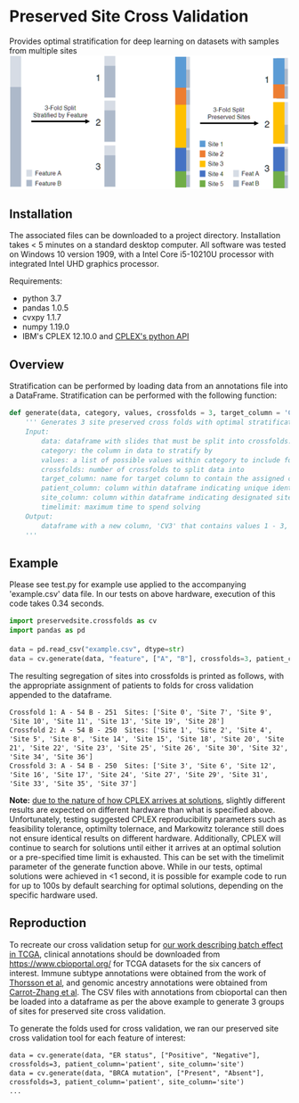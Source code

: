 # Preserved Site Cross Validation
Provides optimal stratification for deep learning on datasets with samples from multiple sites
<br>
<img src="https://github.com/fmhoward/PreservedSiteCV/blob/main/PreservedSitesCV.png?raw=true" width="600">

## Installation
The associated files can be downloaded to a project directory. Installation takes < 5 minutes on a standard desktop computer. All software was tested on Windows 10 version 1909, with a Intel Core i5-10210U processor with integrated Intel UHD graphics processor.

Requirements:
* python 3.7
* pandas 1.0.5
* cvxpy 1.1.7
* numpy 1.19.0
* IBM's CPLEX 12.10.0 and <a href='https://www.ibm.com/support/knowledgecenter/en/SSSA5P_12.8.0/ilog.odms.cplex.help/CPLEX/GettingStarted/topics/set_up/Python_setup.html'>CPLEX's python API</a>

## Overview
Stratification can be performed by loading data from an annotations file into a DataFrame. Stratification can be performed with the following function:
```python
def generate(data, category, values, crossfolds = 3, target_column = 'CV3', patient_column = 'submitter_id', site_column = 'SITE', timelimit = 100):
    ''' Generates 3 site preserved cross folds with optimal stratification of category
    Input:
        data: dataframe with slides that must be split into crossfolds.
        category: the column in data to stratify by
        values: a list of possible values within category to include for stratification
        crossfolds: number of crossfolds to split data into
        target_column: name for target column to contain the assigned crossfolds for each patient in the output dataframe
        patient_column: column within dataframe indicating unique identifier for patient
        site_column: column within dataframe indicating designated site for a patient
        timelimit: maximum time to spend solving
    Output:
        dataframe with a new column, 'CV3' that contains values 1 - 3, indicating the assigned crossfold
    '''
```

## Example
Please see test.py for example use applied to the accompanying 'example.csv' data file.  In our tests on above hardware, execution of this code takes 0.34 seconds.
```python
import preservedsite.crossfolds as cv
import pandas as pd

data = pd.read_csv("example.csv", dtype=str)
data = cv.generate(data, "feature", ["A", "B"], crossfolds=3, patient_column='patient', site_column='site')
```

The resulting segregation of sites into crossfolds is printed as follows, with the appropriate assignment of patients to folds for cross validation appended to the dataframe.
```
Crossfold 1: A - 54 B - 251  Sites: ['Site 0', 'Site 7', 'Site 9', 'Site 10', 'Site 11', 'Site 13', 'Site 19', 'Site 28']
Crossfold 2: A - 54 B - 250  Sites: ['Site 1', 'Site 2', 'Site 4', 'Site 5', 'Site 8', 'Site 14', 'Site 15', 'Site 18', 'Site 20', 'Site 21', 'Site 22', 'Site 23', 'Site 25', 'Site 26', 'Site 30', 'Site 32', 'Site 34', 'Site 36']
Crossfold 3: A - 54 B - 250  Sites: ['Site 3', 'Site 6', 'Site 12', 'Site 16', 'Site 17', 'Site 24', 'Site 27', 'Site 29', 'Site 31', 'Site 33', 'Site 35', 'Site 37']
```

<b>Note:</b> <a href="https://www.ibm.com/support/pages/note-reproducibility-cplex-runs">due to the nature of how CPLEX arrives at solutions</a>, slightly different results are expected on different hardware than what is specified above. Unfortunately, testing suggested CPLEX reproducibility parameters such as feasibility tolerance, optimilty tolernace, and Markowitz tolerance still does not ensure identical results on different hardware. Additionally, CPLEX will continue to search for solutions until either it arrives at an optimal solution or a pre-specified time limit is exhausted. This can be set with the timelimit parameter of the generate function above. While in our tests, optimal solutions were achieved in <1 second, it is possible for example code to run for up to 100s by default searching for optimal solutions, depending on the specific hardware used.

## Reproduction
To recreate our cross validation setup for <a href="https://www.biorxiv.org/content/10.1101/2020.12.03.410845v2">our work describing batch effect in TCGA</a>, clinical annotations should be downloaded from https://www.cbioportal.org/ for TCGA datasets for the six cancers of interest. Immune subtype annotations were obtained from the work of <a href="https://pubmed.ncbi.nlm.nih.gov/29628290/">Thorsson et al</a>, and genomic ancestry annotations were obtained from <a href="https://www.cell.com/cancer-cell/pdfExtended/S1535-6108(20)30211-7">Carrot-Zhang et al</a>. The CSV files with annotations from cbioportal can then be loaded into a dataframe as per the above example to generate 3 groups of sites for preserved site cross validation.

To generate the folds used for cross validation, we ran our preserved site cross validation tool for each feature of interest:
```
data = cv.generate(data, "ER status", ["Positive", "Negative"], crossfolds=3, patient_column='patient', site_column='site')
data = cv.generate(data, "BRCA mutation", ["Present", "Absent"], crossfolds=3, patient_column='patient', site_column='site')
...
```


